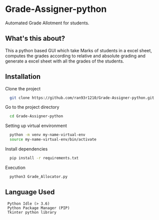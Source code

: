 
# Grade-Assigner-python


Automated Grade Allotment for students.




## What's this about?
  This a python based GUI which take Marks of students in a excel sheet,
computes the grades according to relative and absolute grading and
generate a excel sheet with all the grades of the students.
    

## Installation

Clone the project


```bash
  git clone https://github.com/ran93r1210/Grade-Assigner-python.git
```

Go to the project directory

```bash
  cd Grade-Assigner-python
```


Setting up virtual environment

```bash
  python -m venv my-name-virtual-env
  source my-name-virtual-env/bin/activate 
```
Install dependencies

```bash
  pip install -r requirements.txt
```
Execution
```bash
  python3 Grade_Allocator.py
```



## Language Used

     Python Idle (> 3.6)
     Python Package Manager (PIP)
     Tkinter python library
